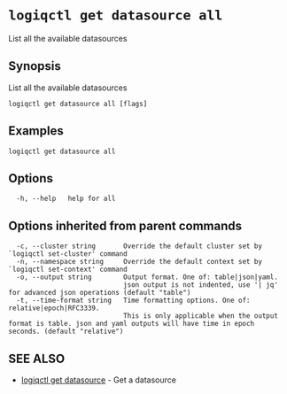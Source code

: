 # `logiqctl get datasource all`

List all the available datasources

## Synopsis

List all the available datasources

```
logiqctl get datasource all [flags]
```

## Examples

```
logiqctl get datasource all
```

## Options

```
  -h, --help   help for all
```

## Options inherited from parent commands

```
  -c, --cluster string       Override the default cluster set by `logiqctl set-cluster' command
  -n, --namespace string     Override the default context set by `logiqctl set-context' command
  -o, --output string        Output format. One of: table|json|yaml. 
                             json output is not indented, use '| jq' for advanced json operations (default "table")
  -t, --time-format string   Time formatting options. One of: relative|epoch|RFC3339. 
                             This is only applicable when the output format is table. json and yaml outputs will have time in epoch seconds. (default "relative")
```

## SEE ALSO

* [logiqctl get datasource](/get/logiqctl_get_datasource)	 - Get a datasource

